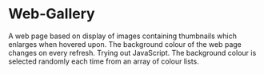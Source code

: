# Web-Gallery
A web page based on display of images containing thumbnails which enlarges when hovered upon. 
The background colour of the web page changes on every refresh.
Trying out JavaScript.
The background colour is selected randomly each time from an array of colour lists.
